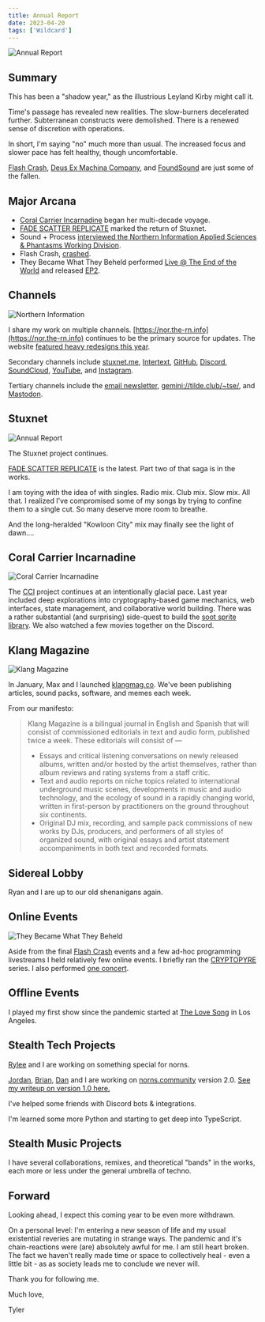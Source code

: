 ```yaml
---
title: Annual Report
date: 2023-04-20
tags: ['Wildcard']
---
```


![Annual Report](/rm_ation/images/annual-report-2023.jpg)

## Summary

This has been a "shadow year," as the illustrious Leyland Kirby might call it.

Time's passage has revealed new realities. The slow-burners decelerated further. Subterranean constructs were demolished. There is a renewed sense of discretion with operations.

In short, I'm saying "no" much more than usual. The increased focus and slower pace has felt healthy, though uncomfortable.

[Flash Crash](https://flashcrash.net), [Deus Ex Machina Company](https://tyleretters.github.io/deusexmachina.company), and [FoundSound](https://foundsound.me) are just some of the fallen.

## Major Arcana

- [Coral Carrier Incarnadine](https://cci.dev) began her multi-decade voyage.
- [FADE SCATTER REPLICATE](https://stuxnet.bandcamp.com/album/fade-scatter-replicate) marked the return of Stuxnet.
- Sound + Process [interviewed the Northern Information Applied Sciences & Phantasms Working Division](https://soundcloud.com/sound-and-process/episode-23).
- Flash Crash, [crashed](https://llllllll.co/t/flash-crash-end/).
- They Became What They Beheld performed [Live @ The End of the World](https://www.youtube.com/watch?v=pN-PgfJKYy4) and released [EP2](https://theybecamewhattheybeheld.bandcamp.com/album/ep2).

## Channels

![Northern Information](/rm_ation/images/website-portrait-2022-04-19.jpg)

I share my work on multiple channels. [https://nor.the-rn.info](https://nor.the-rn.info) continues to be the primary source for updates. The website [featured heavy redesigns this year](https://github.com/tyleretters/nor.the-rn.info).

Secondary channels include [stuxnet.me](https://stuxnet.me), [Intertext](https://intertext.bandcamp.com), [GitHub](https://github.com/tyleretters), [Discord](https://discord.gg/FHDdUJugzU), [SoundCloud](https://soundcloud.com/tyleretters), [YouTube](https://www.youtube.com/@tyleretters7237), and [Instagram](https://instagram.com/tyleretters).

Tertiary channels include the [email newsletter](https://us1.campaign-archive.com/home/?u=e82006751a8517b8fd440a182&id=68446b3abb), [gemini://tilde.club/~tse/](gemini://tilde.club/~tse/), and [Mastodon](https://merveilles.town/@tyleretters).

## Stuxnet

![Annual Report](/rm_ation/images/fade-scatter-replicate.jpg)

The Stuxnet project continues.

[FADE SCATTER REPLICATE](https://stuxnet.bandcamp.com/album/fade-scatter-replicate) is the latest. Part two of that saga is in the works.

I am toying with the idea of with singles. Radio mix. Club mix. Slow mix. All that. I realized I've compromised some of my songs by trying to confine them to a single cut. So many deserve more room to breathe.

And the long-heralded "Kowloon City" mix may finally see the light of dawn....

## Coral Carrier Incarnadine

![Coral Carrier Incarnadine](/rm_ation/images/coral-carrier-incarnadine.gif)

The [CCI](https://cci.dev) project continues at an intentionally glacial pace. Last year included deep explorations into cryptography-based game mechanics, web interfaces, state management, and collaborative world building. There was a rather substantial (and surprising) side-quest to build the [soot sprite library](https://github.com/northern-information/soot). We also watched a few movies together on the Discord.

## Klang Magazine

![Klang Magazine](/rm_ation/images/klang-magazine.png)

In January, Max and I launched [klangmag.co](https://klangmag.co). We've been publishing articles, sound packs, software, and memes each week.

From our manifesto:

> Klang Magazine is a bilingual journal in English and Spanish that will consist of commissioned editorials in text and audio form, published twice a week. These editorials will consist of —
>
> - Essays and critical listening conversations on newly released albums, written and/or hosted by the artist themselves, rather than album reviews and rating systems from a staff critic.
> - Text and audio reports on niche topics related to international underground music scenes, developments in music and audio technology, and the ecology of sound in a rapidly changing world, written in first-person by practitioners on the ground throughout six continents.
> - Original DJ mix, recording, and sample pack commissions of new works by DJs, producers, and performers of all styles of organized sound, with original essays and artist statement accompaniments in both text and recorded formats.

## Sidereal Lobby

Ryan and I are up to our old shenanigans again.

## Online Events

![They Became What They Beheld](/rm_ation/images/they-became-what-they-beheld.jpg)

Aside from the final [Flash Crash](https://flashcrash.net) events and a few ad-hoc programming livestreams I held relatively few online events. I briefly ran the [CRYPTOPYRE](https://www.youtube.com/playlist?list=PLe1BFUbUceS0MXSMcspF9k85ttjM4G0Mw) series. I also performed [one concert](https://www.youtube.com/watch?v=pN-PgfJKYy4).

## Offline Events

I played my first show since the pandemic started at [The Love Song](https://www.instagram.com/p/CglF-DZrhgL/) in Los Angeles.

## Stealth Tech Projects

[Rylee](https://ryleealanza.org/) and I are working on something special for norns.

[Jordan](https://norns.community/en/authors/eigen), [Brian](https://nnnnnnnn.co), [Dan](https://dndrks.bandcamp.com/album/mirrored-heart) and I are working on [norns.community](https://norns.community) version 2.0. [See my writeup on version 1.0 here.](https://nor.the-rn.info/2021/04/09/building-norns-community/)

I've helped some friends with Discord bots & integrations.

I'm learned some more Python and starting to get deep into TypeScript.

## Stealth Music Projects

I have several collaborations, remixes, and theoretical "bands" in the works, each more or less under the general umbrella of techno.

## Forward

Looking ahead, I expect this coming year to be even more withdrawn.

On a personal level: I'm entering a new season of life and my usual existential reveries are mutating in strange ways. The pandemic and it's chain-reactions were (are) absolutely awful for me. I am still heart broken. The fact we haven't really made time or space to collectively heal - even a little bit - as as society leads me to conclude we never will.

Thank you for following me.

Much love,

Tyler
